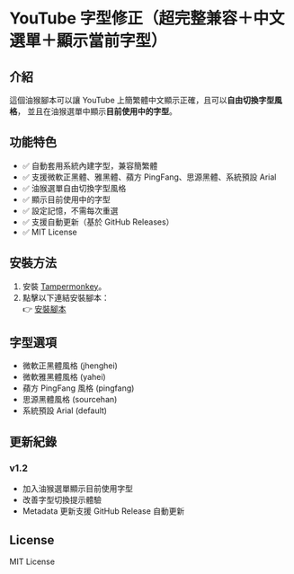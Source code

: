 # YouTube 字型修正（超完整兼容＋中文選單＋顯示當前字型）

## 介紹
這個油猴腳本可以讓 YouTube 上簡繁體中文顯示正確，且可以**自由切換字型風格**，
並且在油猴選單中顯示**目前使用中的字型**。

## 功能特色
- ✅ 自動套用系統內建字型，兼容簡繁體
- ✅ 支援微軟正黑體、雅黑體、蘋方 PingFang、思源黑體、系統預設 Arial
- ✅ 油猴選單自由切換字型風格
- ✅ 顯示目前使用中的字型
- ✅ 設定記憶，不需每次重選
- ✅ 支援自動更新（基於 GitHub Releases）
- ✅ MIT License

## 安裝方法
1. 安裝 [Tampermonkey](https://www.tampermonkey.net/)。
2. 點擊以下連結安裝腳本：  
👉 [安裝腳本](https://github.com/anlo1220/youtube-font-fix/releases/latest/download/youtube-font-fix.user.js)

## 字型選項
- 微軟正黑體風格 (jhenghei)
- 微軟雅黑體風格 (yahei)
- 蘋方 PingFang 風格 (pingfang)
- 思源黑體風格 (sourcehan)
- 系統預設 Arial (default)

## 更新紀錄
### v1.2
- 加入油猴選單顯示目前使用字型
- 改善字型切換提示體驗
- Metadata 更新支援 GitHub Release 自動更新

## License
MIT License
